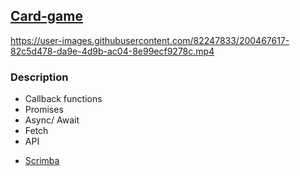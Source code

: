 ## [Card-game]()


https://user-images.githubusercontent.com/82247833/200467617-82c5d478-da9e-4d9b-ac04-8e99ecf9278c.mp4


### Description 

* Callback functions
* Promises 
* Async/ Await
* Fetch
* API

- [Scrimba](https://scrimba.com/allcourses)
